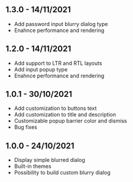 ## 1.3.0 - 14/11/2021

- Add password input blurry dialog type
- Enahnce performance and rendering

## 1.2.0 - 14/11/2021

- Add support to LTR and RTL layouts
- Add input popup type
- Enahnce performance and rendering

## 1.0.1 - 30/10/2021

- Add customization to buttons text
- Add customization to title and description
- Customizable popup barrier color and dismiss
- Bug fixes

## 1.0.0 - 24/10/2021

- Display simple blurred dialog
- Built-in themes
- Possibility to build custom blurry dialog
